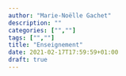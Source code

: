 ```yaml
---
author: "Marie-Noëlle Gachet"
description: ""
categories: ["",""]
tags: ["",""]
title: "Enseignement"
date: 2021-02-17T17:59:59+01:00
draft: true
---
```



